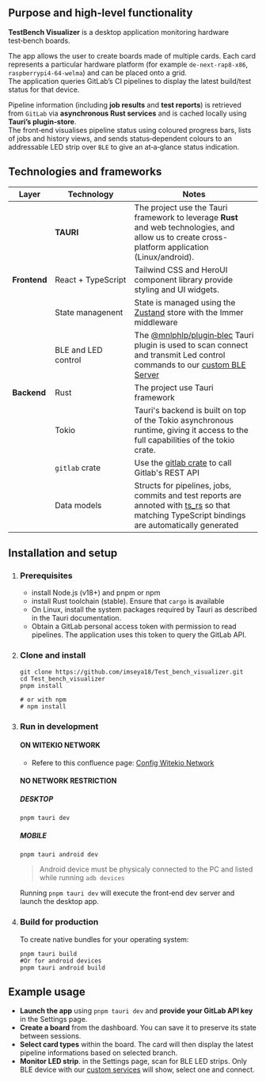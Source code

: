 ## Purpose and high‑level functionality

**TestBench Visualizer** is a desktop application monitoring hardware test‑bench boards.

The app allows the user to create boards made of multiple cards. Each card represents a particular hardware platform (for example `de‑next‑rap8‑x86`, `raspberrypi4-64-welma`) and can be placed onto a grid.
<br>The application queries GitLab’s CI pipelines to display the latest build/test status for that device. 

Pipeline information (including **job results** and **test reports**) is retrieved from `GitLab` via **asynchronous Rust services** and is cached locally using **Tauri’s plugin‑store**.
<br>The front‑end visualises pipeline status using coloured progress bars, lists of jobs and history views, and sends status‑dependent colours to an addressable LED strip over `BLE` to give an at‑a‑glance status indication.



## Technologies and frameworks 
| Layer | Technology | Notes |
|-------|------|---------|
||**TAURI**| The project use the Tauri framework to leverage **Rust** and web technologies, and allow us to create cross-platform application (Linux/android).|
| **Frontend**    | React + TypeScript | Tailwind CSS and HeroUI component library provide styling and UI widgets. |
|  | State managenent | State is managed using the [Zustand](https://github.com/pmndrs/zustand) store with the Immer middleware|
|    | BLE and LED control | The [@mnlphlp/plugin‑blec](https://github.com/MnlPhlp/tauri-plugin-blec) Tauri plugin is used to scan connect and transmit Led control commands to our [custom BLE Server](https://github.com/imseya18/ESP32_BLE_Server) |
| **Backend** | Rust | The project use Tauri framework|
||Tokio|Tauri's backend is built on top of the Tokio asynchronous runtime, giving it access to the full capabilities of the tokio crate.|
| | `gitlab` crate | Use the [gitlab crate](https://crates.io/crates/gitlab/) to call Gitlab's REST API|
||Data models|Structs for pipelines, jobs, commits and test reports are annoted with [ts_rs](https://crates.io/crates/ts-rs) so that matching TypeScript bindings are automatically generated|

## Installation and setup

1. ### Prerequisites
    - install Node.js (v18+) and pnpm or npm
    - install Rust toolchain (stable). Ensure that `cargo` is available
    - On Linux, install the system packages required by Tauri as described in the Tauri documentation.
    - Obtain a GitLab personal access token with permission to read pipelines. The application uses this token to query the GitLab API.
2. ### Clone and install
    ```
    git clone https://github.com/imseya18/Test_bench_visualizer.git
    cd Test_bench_visualizer
    pnpm install

    # or with npm
    # npm install
3. ### Run in development
    #### ON WITEKIO NETWORK
    - Refere to this confluence page: [Config Witekio Network](https://adeneo-embedded.atlassian.net/wiki/spaces/BIST22/pages/4722491527/Mobile+Config+Witekio+Network)
    #### NO NETWORK RESTRICTION
    ##### DESKTOP
        
    ```
    pnpm tauri dev
    ```
    ##### MOBILE
    ```
    pnpm tauri android dev
    ```
    > Android device must be physicaly connected to the PC and listed while running `adb devices`
    
    Running `pnpm tauri dev` will execute the front‑end dev server and launch the desktop app.
4. ### Build for production
    To create native bundles for your operating system:
    ```
    pnpm tauri build
    #Or for android devices
    pnpm tauri android build
    ```

## Example usage

- **Launch the app** using `pnpm tauri dev` and **provide your GitLab API key** in the Settings page. 
- **Create a board** from the dashboard. You can save it to preserve its state between sessions. 
- **Select card types** within the board. The card will then display the latest pipeline informations based on selected branch.
- **Monitor LED strip**. in the Settings page, scan for BLE LED strips. Only BLE device with our [custom services](https://github.com/imseya18/ESP32_BLE_Server?tab=readme-ov-file#ble-gatt-profile:~:text=vsCode%20extension%20needed-,BLE%20GATT%20Profile,-Service%20UUID%3A) will show, select one and connect.

